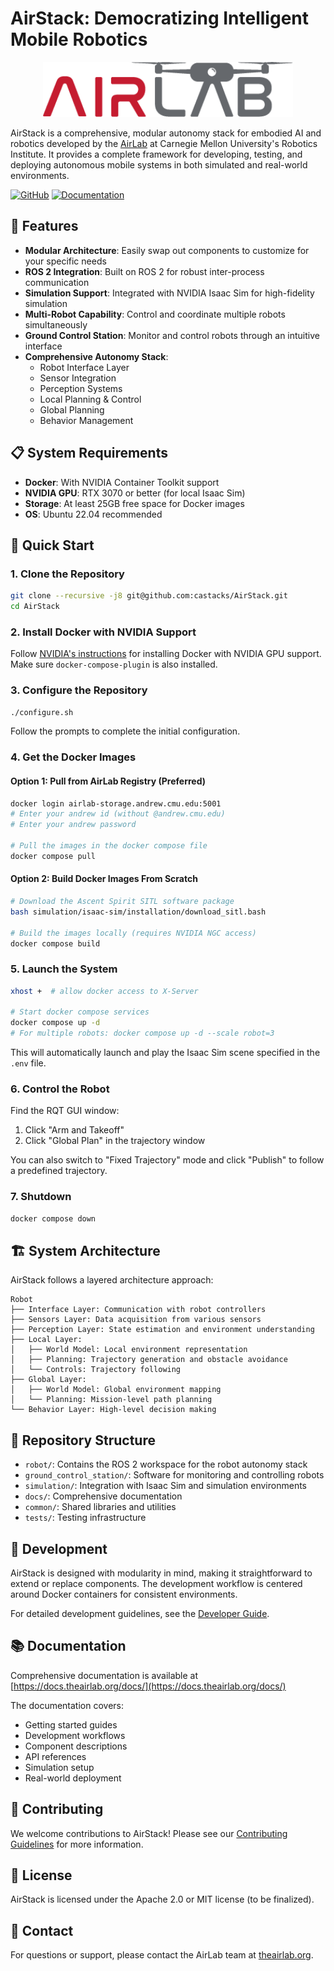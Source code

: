 # AirStack: Democratizing Intelligent Mobile Robotics

<div align="center">
  <img src="docs/assets/logo_horizontal_color.png" alt="AirStack Logo" width="400"/>
</div>

AirStack is a comprehensive, modular autonomy stack for embodied AI and robotics developed by the [AirLab](https://theairlab.org) at Carnegie Mellon University's Robotics Institute. It provides a complete framework for developing, testing, and deploying autonomous mobile systems in both simulated and real-world environments.

[![GitHub](https://img.shields.io/github/license/castacks/AirStack)](https://github.com/castacks/AirStack/blob/main/LICENSE)
[![Documentation](https://img.shields.io/badge/docs-mkdocs-blue)](https://docs.theairlab.org/docs/)

## 🚀 Features

- **Modular Architecture**: Easily swap out components to customize for your specific needs
- **ROS 2 Integration**: Built on ROS 2 for robust inter-process communication
- **Simulation Support**: Integrated with NVIDIA Isaac Sim for high-fidelity simulation
- **Multi-Robot Capability**: Control and coordinate multiple robots simultaneously
- **Ground Control Station**: Monitor and control robots through an intuitive interface
- **Comprehensive Autonomy Stack**:
  - Robot Interface Layer
  - Sensor Integration
  - Perception Systems
  - Local Planning & Control
  - Global Planning
  - Behavior Management

## 📋 System Requirements

- **Docker**: With NVIDIA Container Toolkit support
- **NVIDIA GPU**: RTX 3070 or better (for local Isaac Sim)
- **Storage**: At least 25GB free space for Docker images
- **OS**: Ubuntu 22.04 recommended

## 🔧 Quick Start

### 1. Clone the Repository

```bash
git clone --recursive -j8 git@github.com:castacks/AirStack.git
cd AirStack
```

### 2. Install Docker with NVIDIA Support

Follow [NVIDIA's instructions](https://docs.nvidia.com/ai-enterprise/deployment/vmware/latest/docker.html) for installing Docker with NVIDIA GPU support. Make sure `docker-compose-plugin` is also installed.

### 3. Configure the Repository

```bash
./configure.sh
```

Follow the prompts to complete the initial configuration.

### 4. Get the Docker Images

#### Option 1: Pull from AirLab Registry (Preferred)

```bash
docker login airlab-storage.andrew.cmu.edu:5001
# Enter your andrew id (without @andrew.cmu.edu)
# Enter your andrew password

# Pull the images in the docker compose file
docker compose pull
```

#### Option 2: Build Docker Images From Scratch

```bash
# Download the Ascent Spirit SITL software package
bash simulation/isaac-sim/installation/download_sitl.bash

# Build the images locally (requires NVIDIA NGC access)
docker compose build
```

### 5. Launch the System

```bash
xhost +  # allow docker access to X-Server

# Start docker compose services
docker compose up -d
# For multiple robots: docker compose up -d --scale robot=3
```

This will automatically launch and play the Isaac Sim scene specified in the `.env` file.

### 6. Control the Robot

Find the RQT GUI window:
1. Click "Arm and Takeoff"
2. Click "Global Plan" in the trajectory window

You can also switch to "Fixed Trajectory" mode and click "Publish" to follow a predefined trajectory.

### 7. Shutdown

```bash
docker compose down
```

## 🏗️ System Architecture

AirStack follows a layered architecture approach:

```
Robot
├── Interface Layer: Communication with robot controllers
├── Sensors Layer: Data acquisition from various sensors
├── Perception Layer: State estimation and environment understanding
├── Local Layer: 
│   ├── World Model: Local environment representation
│   ├── Planning: Trajectory generation and obstacle avoidance
│   └── Controls: Trajectory following
├── Global Layer:
│   ├── World Model: Global environment mapping
│   └── Planning: Mission-level path planning
└── Behavior Layer: High-level decision making
```

## 📁 Repository Structure

- `robot/`: Contains the ROS 2 workspace for the robot autonomy stack
- `ground_control_station/`: Software for monitoring and controlling robots
- `simulation/`: Integration with Isaac Sim and simulation environments
- `docs/`: Comprehensive documentation
- `common/`: Shared libraries and utilities
- `tests/`: Testing infrastructure

## 🧪 Development

AirStack is designed with modularity in mind, making it straightforward to extend or replace components. The development workflow is centered around Docker containers for consistent environments.

For detailed development guidelines, see the [Developer Guide](https://docs.theairlab.org/docs/development/).

## 📚 Documentation

Comprehensive documentation is available at [https://docs.theairlab.org/docs/](https://docs.theairlab.org/docs/)

The documentation covers:
- Getting started guides
- Development workflows
- Component descriptions
- API references
- Simulation setup
- Real-world deployment

## 🤝 Contributing

We welcome contributions to AirStack! Please see our [Contributing Guidelines](https://docs.theairlab.org/docs/development/contributing/) for more information.

## 📄 License

AirStack is licensed under the Apache 2.0 or MIT license (to be finalized).


## 📧 Contact

For questions or support, please contact the AirLab team at [theairlab.org](https://theairlab.org).